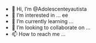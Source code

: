 - 👋 Hi, I’m @Adolescenteyautista
- 👀 I’m interested in ... ee 
- 🌱 I’m currently learning ...
- 💞️ I’m looking to collaborate on ...
- 📫 How to reach me ...

<!---
Adolescenteyautista/Adolescenteyautista is a ✨ special ✨ repository because its `README.md` (this file) appears on your GitHub profile.
You can click the Preview link to take a look at your changes.
--->
